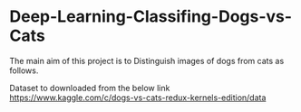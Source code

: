 # Deep-Learning-Classifing-Dogs-vs-Cats

The main aim of this project is to Distinguish images of dogs from cats as follows.

Dataset to downloaded from the below link https://www.kaggle.com/c/dogs-vs-cats-redux-kernels-edition/data
